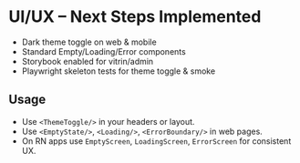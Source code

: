 # UI/UX – Next Steps Implemented
- Dark theme toggle on web & mobile
- Standard Empty/Loading/Error components
- Storybook enabled for vitrin/admin
- Playwright skeleton tests for theme toggle & smoke

## Usage
- Use `<ThemeToggle/>` in your headers or layout.
- Use `<EmptyState/>`, `<Loading/>`, `<ErrorBoundary/>` in web pages.
- On RN apps use `EmptyScreen`, `LoadingScreen`, `ErrorScreen` for consistent UX.
